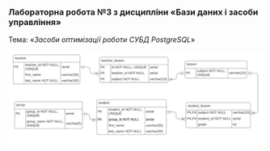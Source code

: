 ### Лабораторна робота №3 з дисципліни «**Бази даних і засоби управління**»

Тема: «_Засоби оптимізації роботи СУБД PostgreSQL_»

![plot](structure.png)